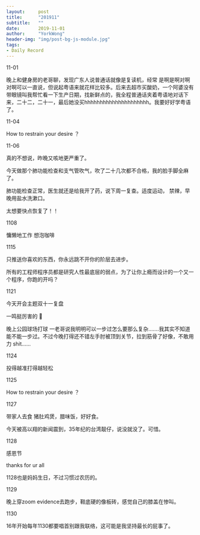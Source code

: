 ```yaml
---
layout:     post
title:      "201911"
subtitle:   ""
date:       2019-11-01
author:     "YorkWong"
header-img: "img/post-bg-js-module.jpg"
tags:
- Daily Record
---
```

11-01

晚上和健身房的老哥聊，发现广东人说普通话就像是复读机，经常 是啊是啊对啊对啊可以一直说，但说起粤语来就花样比较多。后来去超市买酸奶，一个阿婆没有带眼镜叫我帮忙看一下生产日期，找新鲜点的，我全程普通话夹着粤语地对话下来，二十二，二十一，最后她没买hhhhhhhhhhhhhhhhhhhhh。我要好好学粤语了。

11-04

How to restrain your desire ？

11-06

真的不想说，昨晚又咳地更严重了。

今天做那个肺功能检查和支气管吹气，吹了二十几次都不合格，我的脸手脚全麻了。

肺功能检查正常，医生就还是给我开了药，说下周一复查。适度运动， 禁辣，早晚用盐水洗漱口。

太想要快点恢复了！！

1108

慵懒地工作 想泡咖啡

1115

只推送你喜欢的东西，你永远跳不开你的阶层去进步。

所有的工程师程序员都是研究人性最底层的弱点，为了让你上瘾而设计的一个又一个程序，你跑的开吗？

1121

今天开会主题双十一复盘

一鸣挺厉害的 👏

晚上公园球场打球 一老哥说我明明可以一步过怎么要那么复杂.......我其实不知道能不能一步过。不过今晚打得还不错左手肘被顶到关节，拉到筋骨了好像，不敢用力 shit......

1124

投得越准打得越轻松

1125

How to restrain your desire ？

1127

带家人去食 猪肚鸡煲，腊味饭，好好食。

今天被高以翔的新闻震到，35年纪的台湾靓仔，说没就没了。可惜。

1128

感恩节

thanks for ur all

1128也是妈妈生日，不过习惯过农历的。

1129

晚上穿zoom evidence去跑步，鞋底硬的像板砖，感觉自己的膝盖在惨叫。

1130

16年开始每年1130都要唱首别跟我联络，这可能是我坚持最长的屁事了。